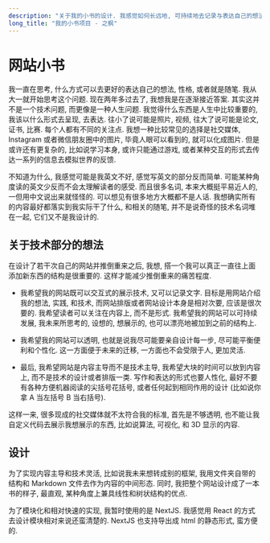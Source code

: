 ```yaml
---
description: "关于我的小书的设计. 我感觉如何长远地, 可持续地去记录与表达自己的想法是一个蛮复杂的问题. 如何去设计一个平台或许就更复杂了."
long_title: "我的小书项目 - 之枫"
---
```


# 网站小书

我一直在思考, 什么方式可以去更好的表达自己的想法, 性格, 或者就是随笔. 我从大一就开始思考这个问题. 现在两年多过去了, 我想我是在逐渐接近答案. 其实这并不是一个技术问题, 而更像是一种人生问题. 我觉得什么东西是人生中比较重要的, 我该以什么形式去呈现, 去表达. 往小了说可能是照片, 视频, 往大了说可能是论文, 证书, 比赛. 每个人都有不同的关注点. 我想一种比较常见的选择是社交媒体, Instagram 或者微信朋友圈中的图片, 毕竟人眼可以看到的, 就可以化成图片. 但是或许还有更复杂的, 比如说学习本身, 或许只能通过游戏, 或者某种交互的形式去传达一系列的信息去模拟世界的反馈.

不知道为什么, 我感觉可能是我英文不好, 感觉写英文的部分反而简单. 可能某种角度读的英文少反而不会太理解读者的感受. 而且很多名词, 本来大概挺平易近人的, 一但用中文说出来就怪怪的. 可以想见有很多地方大概都不是人话. 我想确实所有的内容最好都落实到我实际干了什么, 和相关的随笔, 并不是说奇怪的技术名词堆在一起, 它们又不是我设计的.

## 关于技术部分的想法

在设计了若干次自己的网站并推倒重来之后, 我想, 搭一个我可以真正一直往上面添加新东西的结构是很重要的. 这样才能减少推倒重来的痛苦程度.

- 我希望我的网站既可以交互式的展示技术, 又可以记录文字. 目标是用网站介绍我的想法, 实践, 和技术, 而网站排版或者网站设计本身是相对次要, 应该是很次要的. 我希望读者可以关注在内容上, 而不是形式. 我希望我的网站可以可持续发展, 我未来所思考的, 设想的, 想展示的, 也可以漂亮地被加到之前的结构上.

- 我希望我的网站可以透明, 也就是说我尽可能要亲自设计每一步, 尽可能平衡便利和个性化. 这一方面便于未来的迁移, 一方面也不会受限于人, 更加灵活.

- 最后, 我希望网站是内容主导而不是技术主导, 我希望大块的时间可以放到内容上, 而不是技术的设计或者排版一类. 写作和表达的形式也要人性化, 最好不要有各种方便机器阅读的尖括号花括号, 或者任何起到相同作用的设计 (比如说你拿 A 当左括号 B 当右括号).

这样一来, 很多现成的社交媒体就不太符合我的标准, 首先是不够透明, 也不能让我自定义代码去展示我想展示的东西, 比如说算法, 可视化, 和 3D 显示的内容.

## 设计

为了实现内容主导和技术灵活, 比如说我未来想转成别的框架, 我用文件夹自带的结构和 Markdown 文件去作为内容的中间形态. 同时, 我把整个网站设计成了一本书的样子, 最直观, 某种角度上兼具线性和树状结构的优点.

为了模块化和相对快速的实现, 我暂时使用的是 NextJS. 我感觉用 React 的方式去设计模块相对来说还蛮清楚的. NextJS 也支持导出成 html 的静态形式, 蛮方便的.
